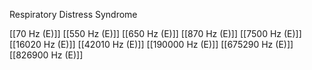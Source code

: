 Respiratory Distress Syndrome

[[70 Hz (E)]]
[[550 Hz (E)]]
[[650 Hz (E)]]
[[870 Hz (E)]]
[[7500 Hz (E)]]
[[16020 Hz (E)]]
[[42010 Hz (E)]]
[[190000 Hz (E)]]
[[675290 Hz (E)]]
[[826900 Hz (E)]]
